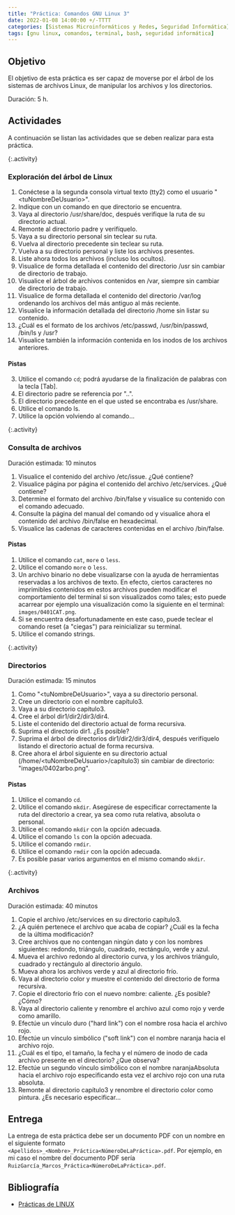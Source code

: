 ```yaml
---
title: "Práctica: Comandos GNU Linux 3"
date: 2022-01-08 14:00:00 +/-TTTT
categories: [Sistemas Microinformáticos y Redes, Seguridad Informática]
tags: [gnu linux, comandos, terminal, bash, seguridad informática]
---
```


## Objetivo

El objetivo de esta práctica es ser capaz de moverse por el árbol de los sistemas de archivos Linux, de manipular los archivos y los directorios.

Duración: 5 h.

## Actividades

A continuación se listan las actividades que se deben realizar para esta práctica.

{:.activity}
### Exploración del árbol de Linux

1. Conéctese a la segunda consola virtual texto (tty2) como el usuario "\<tuNombreDeUsuario\>".
2. Indique con un comando en que directorio se encuentra.
3. Vaya al directorio /usr/share/doc, después verifique la ruta de su directorio actual.
4. Remonte al directorio padre y verifíquelo.
5. Vaya a su directorio personal sin teclear su ruta.
6. Vuelva al directorio precedente sin teclear su ruta.
7. Vuelva a su directorio personal y liste los archivos presentes.
8. Liste ahora todos los archivos (incluso los ocultos).
9. Visualice de forma detallada el contenido del directorio /usr sin cambiar de directorio de trabajo.
10. Visualice el árbol de archivos contenidos en /var, siempre sin cambiar de directorio de trabajo.
11. Visualice de forma detallada el contenido del directorio /var/log ordenando los archivos del más antiguo al más reciente.
12. Visualice la información detallada del directorio /home sin listar su contenido.
13. ¿Cuál es el formato de los archivos /etc/passwd, /usr/bin/passwd, /bin/ls y /usr?
14. Visualice también la información contenida en los inodos de los archivos anteriores.

#### Pistas

3. Utilice el comando `cd`; podrá ayudarse de la finalización de palabras con la tecla [Tab].
4. El directorio padre se referencia por "..".
6. El directorio precedente en el que usted se encontraba es /usr/share.
7. Utilice el comando ls.
10. Utilice la opción volviendo al comando...

{:.activity}
### Consulta de archivos

Duración estimada: 10 minutos

1. Visualice el contenido del archivo /etc/issue. ¿Qué contiene?
2. Visualice página por página el contenido del archivo /etc/services. ¿Qué contiene?
3. Determine el formato del archivo /bin/false y visualice su contenido con el comando adecuado.
4. Consulte la página del manual del comando od y visualice ahora el contenido del archivo /bin/false en hexadecimal.
5. Visualice las cadenas de caracteres contenidas en el archivo /bin/false.

#### Pistas

1. Utilice el comando `cat`, `more` o `less`.
2. Utilice el comando `more` o `less`.
3. Un archivo binario no debe visualizarse con la ayuda de herramientas reservadas a los archivos de texto. En efecto, ciertos caracteres no imprimibles contenidos en estos archivos pueden modificar el comportamiento del terminal si son visualizados como tales; esto puede acarrear por ejemplo una visualización como la siguiente en el terminal: `images/0401CAT.png`.
4. Si se encuentra desafortunadamente en este caso, puede teclear el comando reset (a "ciegas") para reinicializar su terminal.
5. Utilice el comando strings.

{:.activity}
### Directorios

Duración estimada: 15 minutos

1. Como "\<tuNombreDeUsuario\>", vaya a su directorio personal.
2. Cree un directorio con el nombre capítulo3.
3. Vaya a su directorio capítulo3.
4. Cree el árbol dir1/dir2/dir3/dir4.
5. Liste el contenido del directorio actual de forma recursiva.
6. Suprima el directorio dir1. ¿Es posible?
7. Suprima el árbol de directorios dir1/dir2/dir3/dir4, después verifíquelo listando el directorio actual de forma recursiva.
8. Cree ahora el árbol siguiente en su directorio actual (/home/\<tuNombreDeUsuario\>/capítulo3) sin cambiar de directorio: "images/0402arbo.png".

#### Pistas

1. Utilice el comando `cd`.
2. Utilice el comando `mkdir`. Asegúrese de especificar correctamente la ruta del directorio a crear, ya sea como ruta relativa, absoluta o personal.
4. Utilice el comando `mkdir` con la opción adecuada.
5. Utilice el comando `ls` con la opción adecuada.
6. Utilice el comando `rmdir`.
7. Utilice el comando `rmdir` con la opción adecuada.
8. Es posible pasar varios argumentos en el mismo comando `mkdir`.

{:.activity}
### Archivos

Duración estimada: 40 minutos

1. Copie el archivo /etc/services en su directorio capítulo3.
2. ¿A quién pertenece el archivo que acaba de copiar? ¿Cuál es la fecha de la última modificación?
3. Cree archivos que no contengan ningún dato y con los nombres siguientes: redondo, triángulo, cuadrado, rectángulo, verde y azul.
4. Mueva el archivo redondo al directorio curva, y los archivos triángulo, cuadrado y rectángulo al directorio ángulo.
5. Mueva ahora los archivos verde y azul al directorio frío.
6. Vaya al directorio color y muestre el contenido del directorio de forma recursiva.
7. Copie el directorio frío con el nuevo nombre: caliente. ¿Es posible? ¿Cómo?
8. Vaya al directorio caliente y renombre el archivo azul como rojo y verde como amarillo.
9. Efectúe un vínculo duro ("hard link") con el nombre rosa hacia el archivo rojo.
10. Efectúe un vínculo simbólico ("soft link") con el nombre naranja hacia el archivo rojo.
11. ¿Cuál es el tipo, el tamaño, la fecha y el número de inodo de cada archivo presente en el directorio? ¿Que observa?
12. Efectúe un segundo vínculo simbólico con el nombre naranjaAbsoluta hacia el archivo rojo especificando esta vez el archivo rojo con una ruta absoluta.
13. Remonte al directorio capítulo3 y renombre el directorio color como pintura. ¿Es necesario especificar...

## Entrega

La entrega de esta práctica debe ser un documento PDF con un nombre en el siguiente formato `<Apellidos>_<Nombre>_Práctica<NúmeroDeLaPráctica>.pdf`. Por ejemplo, en mi caso el nombre del documento PDF sería `RuizGarcía_Marcos_Práctica<NúmeroDeLaPráctica>.pdf`.

## Bibliografía

- [Prácticas de LINUX](https://www.ediciones-eni.com/open/mediabook.aspx?idR=0a8c20d27a126debe5747e874c9710ed)

